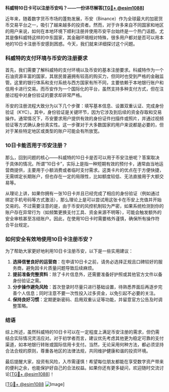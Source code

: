 **科威特10日卡可以注册币安吗？——一份详尽解答[[TG💪+ @esim1088](https://t.me/s/esim1088)]**

近年来，随着数字货币市场的蓬勃发展，币安（Binance）作为全球最大的加密货币交易平台之一，吸引了越来越多的投资者。然而，对于许多来自不同国家和地区的用户来说，如何在本地环境下顺利注册并使用币安平台始终是一个热门话题。尤其是像科威特这样的中东国家，其金融环境相对特殊，很多用户都对是否可以用本地的10日卡注册币安感到困惑。今天，我们就来详细探讨这个问题。

### 科威特的支付环境与币安的注册要求

首先，我们需要了解科威特的支付环境以及币安的基本注册要求。科威特作为一个石油资源丰富的国家，其居民普遍拥有较高的购买力，但同时也受到严格的金融监管。这里的银行体系和支付系统与西方国家有所不同，主要依赖于本地银行账户和信用卡进行交易。而币安作为一个国际化的平台，虽然支持多种支付方式，但在注册过程中对身份验证的要求却非常严格。

币安的注册流程大致分为以下几个步骤：填写基本信息、设置双重认证、完成身份验证（KYC）。其中，身份验证是关键环节，因为它涉及到后续的资金存取和交易操作。通常情况下，币安要求用户提供有效的身份证件扫描件或照片，并通过视频验证等方式确认身份真实性。这一步骤对于大多数国家的用户来说都是必要的，但对于某些特定地区或类型的账户可能会有所放宽。

### 10日卡能否用于币安注册？

那么，回到问题的核心——科威特的10日卡是否可以用于币安注册呢？答案取决于具体的情况。所谓“10日卡”，实际上是指一种短期有效的预付卡，通常由当地运营商提供，主要用于小额消费或者临时支付需求。这类卡片的优点在于方便快捷，无需绑定长期账户，但也存在一定的局限性，比如额度较低、无法直接用于大额交易等。

从理论上讲，如果你拥有一张10日卡并且已经完成了相应的身份验证（例如通过绑定手机号码等方式激活），那么理论上是可以尝试用这张卡在币安上充值并开始交易的。不过需要注意的是，由于币安的风控机制较为严密，如果系统检测到你的账户存在异常行为（如频繁更换支付工具、资金来源不明等），可能会触发额外的安全审核甚至冻结账户。因此，在使用10日卡时需要格外谨慎，确保所有操作符合平台规定。

### 如何安全有效地使用10日卡注册币安？

为了帮助大家更好地利用10日卡注册币安，以下是一些实用建议：

1. **选择信誉良好的运营商**：在申请10日卡之前，请务必选择正规且口碑较好的服务商，避免因卡片质量问题导致后续麻烦。
2. **提前准备完整资料**：除了卡片信息外，还需要准备好护照或其他官方文件以备身份验证之需。
3. **分步操作避免风险**：首次登录时尽量只进行基础设置，待熟悉界面后再逐步完善个人信息；同时注意不要一次性投入过多资金，以免引起不必要的关注。
4. **保持良好习惯**：定期更新密码、启用双重认证等功能，并留意官方公告及时调整策略。

### 结语

综上所述，虽然科威特的10日卡可以在一定程度上满足币安注册的需求，但仍需结合实际情况灵活应对。对于初学者而言，建议优先考虑其他更为稳定可靠的支付渠道，如本地银行转账或国际信用卡支付。当然，无论采用何种方法，都必须坚持合法合规的原则，尊重各地区的法律法规，共同维护健康和谐的投资环境。

最后提醒大家，投资有风险，入市需谨慎！希望每位朋友都能在享受数字资产带来的便利之余，也能保护好自己的合法权益。如果你还有更多疑问，欢迎随时交流讨论[[TG💪+ @esim1088](https://t.me/s/esim1088)]！

[[TG💪+ @esim1088](https://t.me/s/esim1088) ![Image](https://i.postimg.cc/4NQfJmqS/Snipaste-2025-05-13-00-14-12.png)]